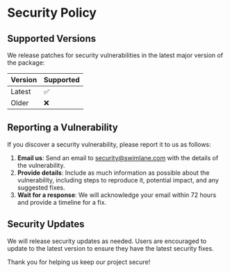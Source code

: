 # Security Policy

## Supported Versions

We release patches for security vulnerabilities in the latest major version of the package:

| Version | Supported          |
| ------- | ------------------ |
| Latest  | :white_check_mark: |
| Older   | :x:                |

## Reporting a Vulnerability

If you discover a security vulnerability, please report it to us as follows:

1. **Email us**: Send an email to [security@swimlane.com](mailto:security@swimlane.com) with the details of the vulnerability.
2. **Provide details**: Include as much information as possible about the vulnerability, including steps to reproduce it, potential impact, and any suggested fixes.
3. **Wait for a response**: We will acknowledge your email within 72 hours and provide a timeline for a fix.

## Security Updates

We will release security updates as needed. Users are encouraged to update to the latest version to ensure they have the latest security fixes.

Thank you for helping us keep our project secure!
